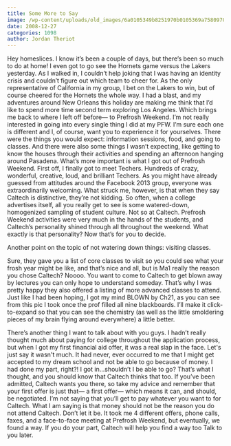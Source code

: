 ```yaml
---
title: Some More to Say
image: /wp-content/uploads/old_images/6a0105349b8251970b0105369a7580970c-320wi.jpg
date: 2008-12-27
categories: 1098
author: Jordan Theriot
---
```


Hey homeslices. I know it’s been a couple of days, but there’s been so much to do at home! I even got to go see the Hornets game versus the Lakers yesterday. As I walked in, I couldn’t help joking that I was having an identity crisis and couldn’t figure out which team to cheer for. As the only representative of California in my group, I bet on the Lakers to win, but of course cheered for the Hornets the whole way. I had a blast, and my adventures around New Orleans this holiday are making me think that I’d like to spend more time second term exploring Los Angeles. 
Which brings me back to where I left off before— to Prefrosh Weekend. I’m not really interested in going into every single thing I did at my PFW. I’m sure each one is different and I, of course, want you to experience it for yourselves. There were the things you would expect: information sessions, food, and going to classes. And there were also some things I wasn’t expecting, like getting to know the houses through their activities and spending an afternoon hanging around Pasadena. 
What’s more important is what I got out of Prefrosh Weekend. First off, I finally got to meet Techers. Hundreds of crazy, wonderful, creative, loud, and brilliant Techers. As you might have already guessed from attitudes around the Facebook 2013 group, everyone was extraordinarily welcoming. What struck me, however, is that when they say Caltech is distinctive, they’re not kidding. So often, when a college advertises itself, all you really get to see is some watered-down, homogenized sampling of student culture. Not so at Caltech. Prefrosh Weekend activities were very much in the hands of the students, and Caltech’s personality shined through all throughout the weekend. What exactly is that personality? Now that’s for you to decide.

Another point on the topic of not watering down things: visiting classes.

 Sure, they gave you a list of core classes to visit so you could see what your frosh year might be like, and that’s nice and all, but is Ma1 really the reason you chose Caltech? Noooo. You want to come to Caltech to get blown away by lectures you can only hope to understand someday. That’s why I was pretty happy they also offered a listing of more advanced classes to attend. Just like I had been hoping,
I got my mind BLOWN by Ch21, as you can see from this pic I took once the prof filled all nine blackboards. I’ll make it click-to-expand so that you can see the chemistry (as well as the little smoldering pieces of my brain flying around everywhere) a little better.

 
There’s another thing I want to talk about with you guys. I hadn’t really thought much about paying for college throughout the application process, but when I got my first financial aid offer, it was a real slap in the face. Let's just say it wasn't much. It had never, ever occurred to me that I might get accepted to my dream school and not be able to go because of money. I had done my part, right?! I got in…shouldn’t I be able to go? That’s what I thought, and you should know that Caltech thinks that too. If you’ve been admitted, Caltech wants you there, so take my advice and remember that your first offer is just that— a first offer— which means it can, and should, be negotiated. I’m not saying that you’ll get to pay whatever you want to for Caltech. What I am saying is that money should not be the reason you do not attend Caltech. Don’t let it be. It took me 4 different offers, phone calls, faxes, and a face-to-face meeting at Prefrosh Weekend, but eventually, we found a way. If you do your part, Caltech will help you find a way too
Talk to you later. 
